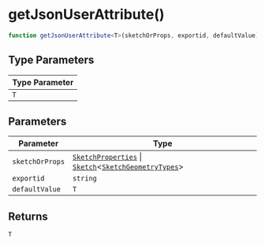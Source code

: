 # getJsonUserAttribute()

```ts
function getJsonUserAttribute<T>(sketchOrProps, exportid, defaultValue): T;
```

## Type Parameters

| Type Parameter |
| -------------- |
| `T`            |

## Parameters

| Parameter       | Type                                                                                                                                                                |
| --------------- | ------------------------------------------------------------------------------------------------------------------------------------------------------------------- |
| `sketchOrProps` | [`SketchProperties`](../type-aliases/SketchProperties.md) \| [`Sketch`](../interfaces/Sketch.md)\<[`SketchGeometryTypes`](../type-aliases/SketchGeometryTypes.md)\> |
| `exportid`      | `string`                                                                                                                                                            |
| `defaultValue`  | `T`                                                                                                                                                                 |

## Returns

`T`
